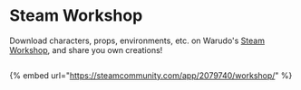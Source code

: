 # Steam Workshop

Download characters, props, environments, etc. on Warudo's [Steam Workshop](https://steamcommunity.com/app/2079740/workshop/), and share you own creations!

<figure><img src="/images/image(9).png" alt="" /><figcaption></figcaption></figure>

{% embed url="https://steamcommunity.com/app/2079740/workshop/" %}
